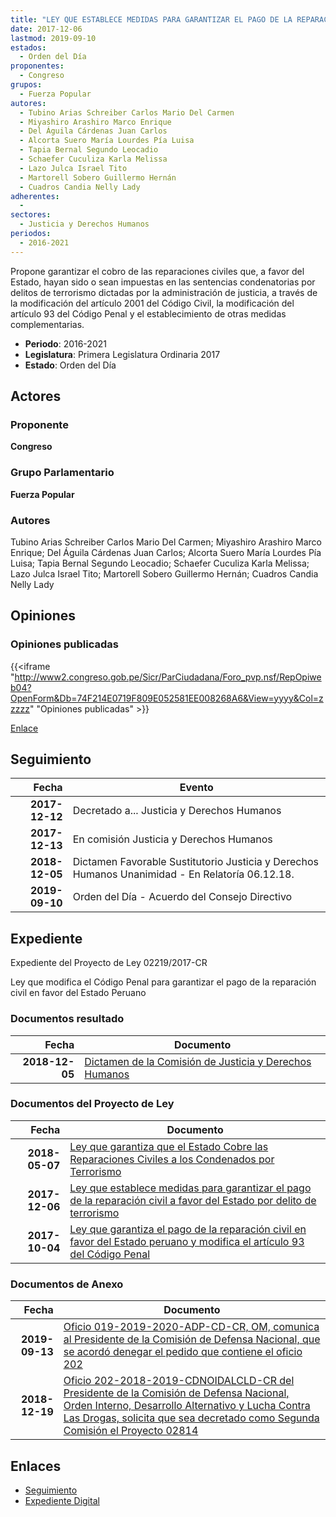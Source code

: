 ```yaml
---
title: "LEY QUE ESTABLECE MEDIDAS PARA GARANTIZAR EL PAGO DE LA REPARACIÓN CIVIL A FAVOR DEL ESTADO POR DELITOS DE TERRORISMO"
date: 2017-12-06
lastmod: 2019-09-10
estados: 
  - Orden del Día
proponentes: 
  - Congreso
grupos: 
  - Fuerza Popular
autores: 
  - Tubino Arias Schreiber Carlos Mario Del Carmen
  - Miyashiro Arashiro Marco Enrique
  - Del Águila Cárdenas Juan Carlos
  - Alcorta Suero María Lourdes Pía Luisa
  - Tapia Bernal Segundo Leocadio
  - Schaefer Cuculiza Karla Melissa
  - Lazo Julca Israel Tito
  - Martorell Sobero Guillermo Hernán
  - Cuadros Candia Nelly Lady
adherentes: 
  - 
sectores: 
  - Justicia y Derechos Humanos
periodos: 
  - 2016-2021
---
```


Propone garantizar el cobro de las reparaciones civiles que, a favor del Estado, hayan sido o sean impuestas en las sentencias condenatorias por delitos de terrorismo dictadas por la administración de justicia, a través de la modificación del artículo 2001 del Código Civil, la modificación del artículo 93 del Código Penal y el establecimiento de otras medidas complementarias.

- **Periodo**: 2016-2021
- **Legislatura**: Primera Legislatura Ordinaria 2017
- **Estado**: Orden del Día

## Actores

### Proponente

**Congreso**

### Grupo Parlamentario

**Fuerza Popular**

### Autores

Tubino Arias Schreiber Carlos Mario Del Carmen; Miyashiro Arashiro Marco Enrique; Del Águila Cárdenas Juan Carlos; Alcorta Suero María Lourdes Pía Luisa; Tapia Bernal Segundo Leocadio; Schaefer Cuculiza Karla Melissa; Lazo Julca Israel Tito; Martorell Sobero Guillermo Hernán; Cuadros Candia Nelly Lady


## Opiniones

### Opiniones publicadas

{{<iframe "http://www2.congreso.gob.pe/Sicr/ParCiudadana/Foro_pvp.nsf/RepOpiweb04?OpenForm&Db=74F214E0719F809E052581EE008268A6&View=yyyy&Col=zzzzz" "Opiniones publicadas" >}}

[Enlace](http://www2.congreso.gob.pe/Sicr/ParCiudadana/Foro_pvp.nsf/RepOpiweb04?OpenForm&Db=74F214E0719F809E052581EE008268A6&View=yyyy&Col=zzzzz)

## Seguimiento

| Fecha | Evento |
|------:|--------|
| **2017-12-12** | Decretado a... Justicia y Derechos Humanos|
| **2017-12-13** | En comisión Justicia y Derechos Humanos|
| **2018-12-05** | Dictamen Favorable Sustitutorio Justicia y Derechos Humanos Unanimidad - En Relatoría 06.12.18.|
| **2019-09-10** | Orden del Día - Acuerdo del Consejo Directivo|


## Expediente

Expediente del Proyecto de Ley 02219/2017-CR

Ley que modifica el Código Penal para garantizar el pago de la reparación civil en favor del Estado Peruano


### Documentos resultado

| Fecha | Documento |
|------:|--------|
| **2018-12-05** | [Dictamen de la Comisión de Justicia y Derechos Humanos](http://www.leyes.congreso.gob.pe/Documentos/2016_2021/Dictamenes/Proyectos_de_Ley/01954DC15MAY20181205.pdf) |

### Documentos del Proyecto de Ley

| Fecha | Documento |
|------:|--------|
| **2018-05-07** | [Ley que garantiza que el Estado Cobre las Reparaciones Civiles a los Condenados por Terrorismo](http://www.leyes.congreso.gob.pe/Documentos/2016_2021/Proyectos_de_Ley_y_de_Resoluciones_Legislativas/PL0281420180507..pdf) |
| **2017-12-06** | [Ley que establece medidas para garantizar el pago de la reparación civil a favor del Estado por delito de terrorismo](http://www.leyes.congreso.gob.pe/Documentos/2016_2021/Proyectos_de_Ley_y_de_Resoluciones_Legislativas/PL0221920171206..pdf) |
| **2017-10-04** | [Ley que garantiza el pago de la reparación civil en favor del Estado peruano y modifica el artículo 93 del Código Penal](http://www.leyes.congreso.gob.pe/Documentos/2016_2021/Proyectos_de_Ley_y_de_Resoluciones_Legislativas/PL0195420171004..pdf) |

### Documentos de Anexo

| Fecha | Documento |
|------:|--------|
| **2019-09-13** | [Oficio 019-2019-2020-ADP-CD-CR, OM, comunica al Presidente de la Comisión de Defensa Nacional, que se acordó denegar el pedido que contiene el oficio 202](http://www.leyes.congreso.gob.pe/Documentos/2016_2021/Oficios/Oficialia_Mayor/OFICIO-019-2019-2020-ADP-CD-CR.pdf) |
| **2018-12-19** | [Oficio 202-2018-2019-CDNOIDALCLD-CR del Presidente de la Comisión de Defensa Nacional, Orden Interno, Desarrollo Alternativo y Lucha Contra Las Drogas, solicita que sea decretado como Segunda Comisión el Proyecto 02814](http://www.leyes.congreso.gob.pe/Documentos/2016_2021/Oficios/Comisiones_Ordinarias/OFICIO-202-2018-2019-CDNOIDALCLD-CR.pdf) |

## Enlaces 

- [Seguimiento](http://www2.congreso.gob.pe/Sicr/TraDocEstProc/CLProLey2016.nsf/f7fff46988ca05b1052578e100829cc7/5843ccda2affc3be052581ee00813c3c?OpenDocument)
- [Expediente Digital](http://www2.congreso.gob.pe/Sicr/TraDocEstProc/CLProLey2016.nsf/f7fff46988ca05b1052578e100829cc7/5843ccda2affc3be052581ee00813c3c?OpenDocument&Click=05257FB7005EB655.eb71d0cf91d8294e05256cdf006b5706/$Body/0.1C6C)
